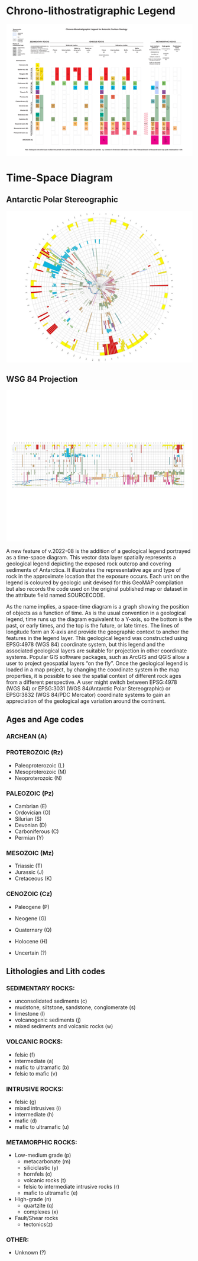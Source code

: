 # Chrono-lithostratigraphic Legend

![](assets/lithostratigraphic_legend_202208.png)

# Time-Space Diagram

## Antarctic Polar Stereographic

![](assets/time_space_legend_stereo.jpeg)

## WSG 84 Projection

![](assets/time_space_legend_mercator.jpeg)

A new feature of v.2022-08 is the addition of a geological legend portrayed as a time-space diagram. This vector
data layer spatially represents a geological legend depicting the exposed rock outcrop and covering sediments of
Antarctica. It illustrates the representative age and type of rock in the approximate location that the exposure
occurs. Each unit on the legend is coloured by geologic unit devised for this GeoMAP compilation but also records
the code used on the original published map or dataset in the attribute field named SOURCECODE.

As the name implies, a space-time diagram is a graph showing the position of objects as a function of time. As is the
usual convention in a geological legend, time runs up the diagram equivalent to a Y-axis, so the bottom is the past, or
early times, and the top is the future, or late times. The lines of longitude form an X-axis and provide the geographic
context to anchor the features in the legend layer.
This geological legend was constructed using EPSG:4978 (WGS 84) coordinate system, but this legend and the
associated geological layers are suitable for projection in other coordinate systems.
Popular GIS software packages, such as ArcGIS and QGIS allow a user to project geospatial layers “on the fly”. Once
the geological legend is loaded in a map project, by changing the coordinate system in the map properties, it is
possible to see the spatial context of different rock ages from a different perspective. A user might switch between
EPSG:4978 (WGS 84) or EPSG:3031 (WGS 84/Antarctic Polar Stereographic) or EPSG:3832 (WGS 84/PDC Mercator)
coordinate systems to gain an appreciation of the geological age variation around the continent.

## Ages and Age codes

### ARCHEAN (A)

### PROTEROZOIC (Rz)
- Paleoproterozoic (L)
- Mesoproterozoic (M)
- Neoproterozoic (N)

### PALEOZOIC (Pz)
- Cambrian (E)
- Ordovician (O)
- Silurian (S)
- Devonian (D)
- Carboniferous (C)
- Permian (Y)

### MESOZOIC (Mz)
- Triassic (T)
- Jurassic (J)
- Cretaceous (K)

### CENOZOIC (Cz)
- Paleogene (P)
- Neogene (G)
- Quaternary (Q)

- Holocene (H)
- Uncertain (?)

## Lithologies and Lith codes

### SEDIMENTARY ROCKS: 
- unconsolidated sediments (c)
- mudstone, siltstone, sandstone, conglomerate (s)
- limestone (l)
- volcanogenic sediments (j)
- mixed sediments and volcanic rocks (w)

### VOLCANIC ROCKS: 
- felsic (f)
- intermediate (a)
- mafic to ultramafic (b)
- felsic to mafic (v)

### INTRUSIVE ROCKS: 
- felsic (g)
- mixed intrusives (i)
- intermediate (h)
- mafic (d)
- mafic to ultramafic (u)

### METAMORPHIC ROCKS: 
- Low-medium grade (p)
    - metacarbonate (m)
    - siliciclastic (y)
    - hornfels (o)
    - volcanic rocks (t)
    - felsic to intermediate intrusive rocks (r)
    - mafic to ultramafic (e)
- High-grade (n)
    - quartzite (q)
    - complexes (x)
- Fault/Shear rocks
  - tectonics(z)

### OTHER: 
- Unknown (?)
